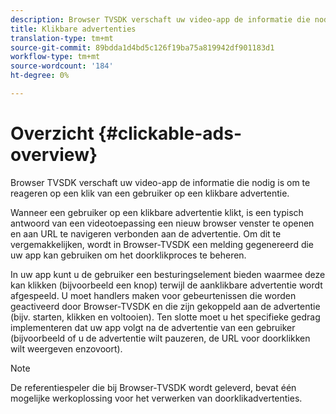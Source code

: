 ```yaml
---
description: Browser TVSDK verschaft uw video-app de informatie die nodig is om te reageren op een klik van een gebruiker op een klikbare advertentie.
title: Klikbare advertenties
translation-type: tm+mt
source-git-commit: 89bdda1d4bd5c126f19ba75a819942df901183d1
workflow-type: tm+mt
source-wordcount: '184'
ht-degree: 0%

---
```



# Overzicht {#clickable-ads-overview}

Browser TVSDK verschaft uw video-app de informatie die nodig is om te reageren op een klik van een gebruiker op een klikbare advertentie.

Wanneer een gebruiker op een klikbare advertentie klikt, is een typisch antwoord van een videotoepassing een nieuw browser venster te openen en aan URL te navigeren verbonden aan de advertentie. Om dit te vergemakkelijken, wordt in Browser-TVSDK een melding gegenereerd die uw app kan gebruiken om het doorklikproces te beheren.

In uw app kunt u de gebruiker een besturingselement bieden waarmee deze kan klikken (bijvoorbeeld een knop) terwijl de aanklikbare advertentie wordt afgespeeld. U moet handlers maken voor gebeurtenissen die worden geactiveerd door Browser-TVSDK en die zijn gekoppeld aan de advertentie (bijv. starten, klikken en voltooien). Ten slotte moet u het specifieke gedrag implementeren dat uw app volgt na de advertentie van een gebruiker (bijvoorbeeld of u de advertentie wilt pauzeren, de URL voor doorklikken wilt weergeven enzovoort).

>[!NOTE]
>
>De referentiespeler die bij Browser-TVSDK wordt geleverd, bevat één mogelijke werkoplossing voor het verwerken van doorklikadvertenties.